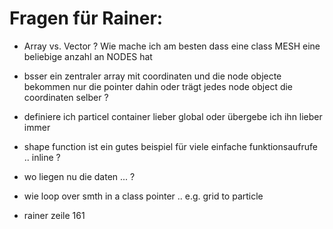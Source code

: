 # Fragen für Rainer:

* Array vs. Vector ? Wie mache ich am besten dass eine class MESH eine beliebige anzahl an NODES hat

* bsser ein zentraler array mit coordinaten und die node objecte bekommen nur die pointer dahin oder trägt jedes node object die coordinaten selber ?

* definiere ich particel container lieber global oder übergebe ich ihn lieber immer

* shape function ist ein gutes beispiel für viele einfache funktionsaufrufe .. inline ?

* wo liegen nu die daten ... ?

* wie loop over smth in a class pointer .. e.g. grid to particle

* rainer zeile 161
